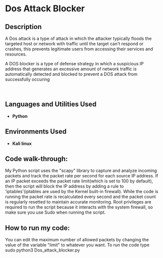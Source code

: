 <h1>Dos Attack Blocker</h1>


<h2>Description</h2>
A Dos attack is a type of attack in which the attacker typically floods the targeted host or network with traffic until the target can't respond or crashes, this prevents legitimate users from accessing their services and resources.

A DOS blocker is a type of defense strategy in which a suspicious IP address that generates an excessive amount of network traffic is automatically detected and blocked to prevent a DOS attack from successfully occuring

<br />


<h2>Languages and Utilities Used</h2>

- <b>Python</b> 

<h2>Environments Used </h2>

- <b>Kali linux</b> 

<h2>Code walk-through:</h2>

<p>
My Python script uses the "scapy" library to capture and analyze incoming packets and track the packet rate per second for each source IP address. If an IP packet exceeds the packet rate limit(which is set to 100 by default), then the script will block the IP address by adding a rule to 'iptables'(iptables are used by the Kernel built-in firewall). While the code is running the packet rate is recalculated every second and the packet count is regularly resetted to maintain accurate monitoring. Root privileges are required to run the script because it interacts with the system firewall, so make sure you use Sudo when running the script.   
</p>

<h2>How to run my code:</h2>
<p>
You can edit the maximum number of allowed packets by changing the value of the variable "limit" to whatever you want. To run the code type sudo python3 Dos_attack_blocker.py
 <br>


</p>
